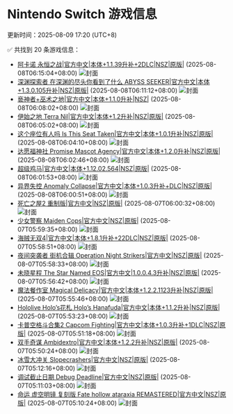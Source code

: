 # Nintendo Switch 游戏信息
更新时间：2025-08-09 17:20 (UTC+8)

✅ 共找到 20 条游戏信息：

- [阿卡诺 永恒之战|官方中文|本体+1.1.39升补+2DLC|NSZ|原版|](https://www.gamer520.com/44407.html) (2025-08-08T06:15:04+08:00)
  ![封面](https://shared.cdn.queniuqe.com/store_item_assets/steam/apps/1717270/capsule_616x353.jpg?t=1703183487)
- [深渊探索者 在深渊的尽头你看到了什么 ABYSS SEEKER|官方中文|本体+1.3.0.105升补|NSZ|原版|](https://www.gamer520.com/89471.html) (2025-08-08T06:11:12+08:00)
  ![封面](https://ig.freer.blog/2024/12/06/c490d5221820e.jpg)
- [亵神者+巫术之地|官方中文|本体+1.1.0升补|NSZ|](https://www.gamer520.com/97509.html) (2025-08-08T06:08:02+08:00)
  ![封面](https://s1.imagehub.cc/images/2025/08/08/832304d29a43b8a6b001cff756802218.jpg)
- [伊始之地 Terra Nil|官方中文|本体+1.2升补|NSZ|原版|](https://www.gamer520.com/69582.html) (2025-08-08T06:05:02+08:00)
  ![封面](https://shared.cdn.queniuqe.com/store_item_assets/steam/apps/1593030/capsule_616x353_schinese.jpg?t=1682689894)
- [这个座位有人吗 Is This Seat Taken|官方中文|本体+1.0.1升补|NSZ|原版|](https://www.gamer520.com/97506.html) (2025-08-08T06:04:10+08:00)
  ![封面](https://assets.nintendo.com/image/upload/ar_16:9,c_lpad,w_1240/b_white/f_auto/q_auto/ncom/software/switch/70010000100805/c59f00bf53569566be288a8446782bf73338ebf05e0285ed996c1b850cfb3bc0)
- [达愿福神社 Promise Mascot Agency|官方中文|本体+1.2.0升补|NSZ|原版|](https://www.gamer520.com/91109.html) (2025-08-08T06:02:46+08:00)
  ![封面](https://shared.cdn.queniuqe.com/store_item_assets/steam/apps/2585830/capsule_616x353.jpg?t=1744297367)
- [超级鸡马|官方中文|本体+1.12.02.564|NSZ|原版|](https://www.gamer520.com/20017.html) (2025-08-08T06:01:53+08:00)
  ![封面](https://shared.cdn.queniuqe.com/store_item_assets/steam/apps/386940/capsule_616x353.jpg?t=1715624179)
- [异界失控 Anomaly Collapse|官方中文|本体+1.0.3升补+DLC|NSZ|原版|](https://www.gamer520.com/96322.html) (2025-08-08T06:00:51+08:00)
  ![封面](https://shared.cdn.queniuqe.com/store_item_assets/steam/apps/2082410/capsule_616x353_schinese.jpg?t=1712897781)
- [死亡之屋2 重制版|官方中文|NSZ|原版|](https://www.gamer520.com/97388.html) (2025-08-07T06:00:32+08:00)
  ![封面](https://shared.cdn.queniuqe.com/store_item_assets/steam/apps/3376690/cb0f4813772a1f6850a23202d370ad4c0f22a877/capsule_616x353.jpg?t=1754389960)
- [少女警察 Maiden Cops|官方中文|NSZ|原版|](https://www.gamer520.com/97469.html) (2025-08-07T05:59:35+08:00)
  ![封面](https://img-eshop.cdn.nintendo.net/i/4284ab6040b0bf854fb74db0d04b59ca87a86c365a71f91334df6e8a6b947cdb.jpg?w=1920)
- [海贼无双4|官方中文|本体+1.8.1升补+22DLC|NSZ|原版|](https://www.gamer520.com/29825.html) (2025-08-07T05:58:51+08:00)
  ![封面](https://ig.freer.blog/2023/09/14/849c43bde41e3.jpg)
- [夜间突袭者 街机合辑 Operation Night Strikers|官方中文|NSZ|原版|](https://www.gamer520.com/97467.html) (2025-08-07T05:58:33+08:00)
  ![封面](https://assets.nintendo.com/image/upload/ar_16:9,c_lpad,w_1240/b_white/f_auto/q_auto/ncom/software/switch/70010000099033/e6ea123e080e2af45924c1aacb62eda9f604fa3912919aaa57579f70b34100c3)
- [未晓星程 The Star Named EOS|官方中文|1.0.0.4.3升补|NSZ|原版|](https://www.gamer520.com/84540.html) (2025-08-07T05:56:42+08:00)
  ![封面](https://shared.cdn.queniuqe.com/store_item_assets/steam/apps/1619230/capsule_616x353_schinese.jpg?t=1721719042)
- [魔法餐作室 Magical Delicacy|官方中文|本体+1.2.2.1123升补|NSZ|原版|](https://www.gamer520.com/81165.html) (2025-08-07T05:55:46+08:00)
  ![封面](https://shared.cdn.queniuqe.com/store_item_assets/steam/apps/2231190/capsule_616x353_schinese.jpg?t=1721138421)
- [Hololive Holo’s花札 Holo’s Hanafuda|官方中文|本体+1.1.2升补|NSZ|原版|](https://www.gamer520.com/97045.html) (2025-08-07T05:53:23+08:00)
  ![封面](https://s1.imagehub.cc/images/2025/07/31/a1e2c79f7c13faa3726be3711b8abe96.jpg)
- [卡普空格斗合集2 Capcom Fighting|官方中文|本体+1.0.3升补+1DLC|NSZ|原版|](https://www.gamer520.com/92879.html) (2025-08-07T05:51:18+08:00)
  ![封面](https://shared.cdn.queniuqe.com/store_item_assets/steam/apps/2400430/capsule_616x353.jpg?t=1738730817)
- [双手奇谋 Ambidextro|官方中文|本体+1.2.2升补|NSZ|原版|](https://www.gamer520.com/94806.html) (2025-08-07T05:50:24+08:00)
  ![封面](https://s1.imagehub.cc/images/2025/06/21/2784e3c86dae970daea5d9142176f168.jpg)
- [冰雪大冲关 Slopecrashers|官方中文|NSZ|原版|](https://www.gamer520.com/97434.html) (2025-08-07T05:12:16+08:00)
  ![封面](https://assets.nintendo.com/image/upload/ar_16:9,c_lpad,w_1240/b_white/f_auto/q_auto/ncom/software/switch/70010000046841/858114a6637a1cfcc36228f67111911f9f4468dc4458e142ff290cc936cf8ef2)
- [调试截止日期 Debug Deadline|官方中文|NSZ|原版|](https://www.gamer520.com/97432.html) (2025-08-07T05:11:03+08:00)
  ![封面](https://img-eshop.cdn.nintendo.net/i/b3d48c7745f565c214f40f244aaa6a4656847af4fb31b3bb8fd72ad5dfa8ee6f.jpg?w=1000)
- [命运 虚空明镜 复刻版 Fate hollow ataraxia REMASTERED|官方中文|NSZ|原版|](https://www.gamer520.com/97430.html) (2025-08-07T05:10:24+08:00)
  ![封面](https://assets.nintendo.com/image/upload/ar_16:9,c_lpad,w_1240/b_white/f_auto/q_auto/ncom/software/switch/70010000093320/27c6d97cfbf0129b0f75cb52748cf4f1ec028bf97b655c45f59c9d4c66bc33ac)
